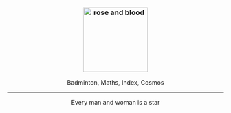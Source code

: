 <h3 align="center">
	<img src="https://avatars.githubusercontent.com/u/156987370" width="150" alt="rose and blood" />
</h3>

<p align="center">Badminton, Maths, Index, Cosmos</p>

---

<p align="center">Every man and woman is a star</p>
